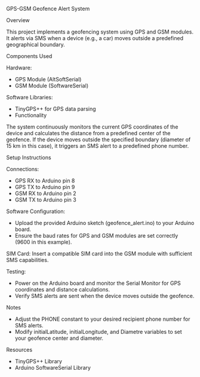 GPS-GSM Geofence Alert System

Overview

This project implements a geofencing system using GPS and GSM modules. It alerts via SMS when a device (e.g., a car) moves outside a predefined geographical boundary.

Components Used

Hardware:
* GPS Module (AltSoftSerial)
* GSM Module (SoftwareSerial)

Software Libraries:
* TinyGPS++ for GPS data parsing
* Functionality

The system continuously monitors the current GPS coordinates of the device and calculates the distance from a predefined center of the geofence. If the device moves outside the specified boundary (diameter of 15 km in this case), it triggers an SMS alert to a predefined phone number.

Setup Instructions

Connections:
* GPS RX to Arduino pin 8
* GPS TX to Arduino pin 9
* GSM RX to Arduino pin 2
* GSM TX to Arduino pin 3


Software Configuration:

* Upload the provided Arduino sketch (geofence_alert.ino) to your Arduino board.
* Ensure the baud rates for GPS and GSM modules are set correctly (9600 in this example).


SIM Card: Insert a compatible SIM card into the GSM module with sufficient SMS capabilities.


Testing:
* Power on the Arduino board and monitor the Serial Monitor for GPS coordinates and distance calculations.
* Verify SMS alerts are sent when the device moves outside the geofence.


Notes
* Adjust the PHONE constant to your desired recipient phone number for SMS alerts.
* Modify initialLatitude, initialLongitude, and Diametre variables to set your geofence center and diameter.


Resources
* TinyGPS++ Library
* Arduino SoftwareSerial Library
